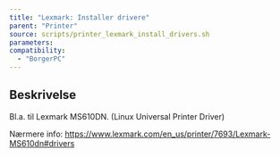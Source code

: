 ```yaml
---
title: "Lexmark: Installer drivere"
parent: "Printer"
source: scripts/printer_lexmark_install_drivers.sh
parameters:
compatibility:
  - "BorgerPC"
---
```


## Beskrivelse
Bl.a. til Lexmark MS610DN. (Linux Universal Printer Driver)

Nærmere info:
https://www.lexmark.com/en_us/printer/7693/Lexmark-MS610dn#drivers